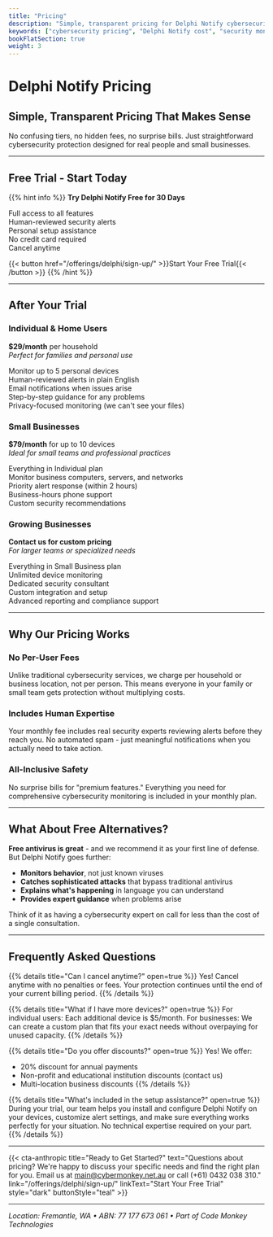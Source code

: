 ```yaml
---
title: "Pricing"
description: "Simple, transparent pricing for Delphi Notify cybersecurity monitoring. Free trial available."
keywords: ["cybersecurity pricing", "Delphi Notify cost", "security monitoring price", "small business cybersecurity"]
bookFlatSection: true
weight: 3
---
```


# Delphi Notify Pricing

## Simple, Transparent Pricing That Makes Sense

No confusing tiers, no hidden fees, no surprise bills. Just straightforward cybersecurity protection designed for real people and small businesses.

---

## **Free Trial - Start Today**

{{% hint info %}}
**Try Delphi Notify Free for 30 Days**

 Full access to all features  
 Human-reviewed security alerts  
 Personal setup assistance  
 No credit card required  
 Cancel anytime  

{{< button href="/offerings/delphi/sign-up/" >}}Start Your Free Trial{{< /button >}}
{{% /hint %}}

---

## **After Your Trial**

### **Individual & Home Users**
**$29/month** per household  
*Perfect for families and personal use*

 Monitor up to 5 personal devices  
 Human-reviewed alerts in plain English  
 Email notifications when issues arise  
 Step-by-step guidance for any problems  
 Privacy-focused monitoring (we can't see your files)  

### **Small Businesses**
**$79/month** for up to 10 devices  
*Ideal for small teams and professional practices*

 Everything in Individual plan  
 Monitor business computers, servers, and networks  
 Priority alert response (within 2 hours)  
 Business-hours phone support  
 Custom security recommendations  

### **Growing Businesses**
**Contact us for custom pricing**  
*For larger teams or specialized needs*

 Everything in Small Business plan  
 Unlimited device monitoring  
 Dedicated security consultant  
 Custom integration and setup  
 Advanced reporting and compliance support  

---

## **Why Our Pricing Works**

### **No Per-User Fees**
Unlike traditional cybersecurity services, we charge per household or business location, not per person. This means everyone in your family or small team gets protection without multiplying costs.

### **Includes Human Expertise**
Your monthly fee includes real security experts reviewing alerts before they reach you. No automated spam - just meaningful notifications when you actually need to take action.

### **All-Inclusive Safety**
No surprise bills for "premium features." Everything you need for comprehensive cybersecurity monitoring is included in your monthly plan.

---

## **What About Free Alternatives?**

**Free antivirus is great** - and we recommend it as your first line of defense. But Delphi Notify goes further:

- **Monitors behavior**, not just known viruses
- **Catches sophisticated attacks** that bypass traditional antivirus
- **Explains what's happening** in language you can understand
- **Provides expert guidance** when problems arise

Think of it as having a cybersecurity expert on call for less than the cost of a single consultation.

---

## **Frequently Asked Questions**

{{% details title="Can I cancel anytime?" open=true %}}
Yes! Cancel anytime with no penalties or fees. Your protection continues until the end of your current billing period.
{{% /details %}}

{{% details title="What if I have more devices?" open=true %}}
For individual users: Each additional device is $5/month. For businesses: We can create a custom plan that fits your exact needs without overpaying for unused capacity.
{{% /details %}}

{{% details title="Do you offer discounts?" open=true %}}
Yes! We offer:
- 20% discount for annual payments
- Non-profit and educational institution discounts (contact us)
- Multi-location business discounts
{{% /details %}}

{{% details title="What's included in the setup assistance?" open=true %}}
During your trial, our team helps you install and configure Delphi Notify on your devices, customize alert settings, and make sure everything works perfectly for your situation. No technical expertise required on your part.
{{% /details %}}

---

{{< cta-anthropic 
  title="Ready to Get Started?" 
  text="Questions about pricing? We're happy to discuss your specific needs and find the right plan for you. Email us at main@cybermonkey.net.au or call (+61) 0432 038 310."
  link="/offerings/delphi/sign-up/" 
  linkText="Start Your Free Trial"
  style="dark"
  buttonStyle="teal" >}}

---

*Location: Fremantle, WA • ABN: 77 177 673 061 • Part of Code Monkey Technologies*